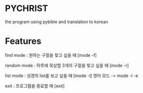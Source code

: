 # PYCHRIST
the program using pybible and translation to korean 
# Features
find mode : 원하는 구절을 찾고 싶을 때 [mode -f]

random mode : 하루에 묵상할 3개의 구절을 찾고 싶을 때 [mode -r]

list mode : 성경의 list를 보고 싶을 때 [mode -l] 영어 모드 -> mode -l -e

exit : 프로그램을 종료할 때 [exit]
